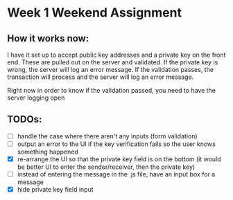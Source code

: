 # Week 1 Weekend Assignment

## How it works now:

I have it set up to accept public key addresses and a private key on the front end.  These are pulled out on the server and validated.  If the private key is wrong, the server will log an error message.  If the validation passes, the transaction will process and the server will log an error message.

Right now in order to know if the validation passed, you need to have the server logging open

## TODOs:

- [ ] handle the case where there  aren't any inputs (form validation)
- [ ] output an error to the UI if the key verification fails so the user knows something happened
- [X] re-arrange the UI so that the private key field is on the bottom (it would be better UI to enter the sender/receiver, then the private key)
- [ ] instead of entering the message in the .js file, have an input box for a message
- [X] hide private key field input
